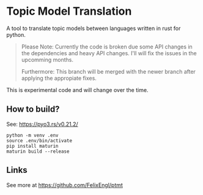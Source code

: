 # Topic Model Translation
A tool to translate topic models between languages written in rust for python.

> Please Note: Currently the code is broken due some API changes in the dependencies and heavy API changes. I'll will fix the issues in the upcomming months.
> 
> Furthermore: This branch will be merged with the newer branch after applying the appropiate fixes.

This is experimental code and will change over the time.

## How to build?
See: https://pyo3.rs/v0.21.2/

````commandline
python -m venv .env
source .env/bin/activate
pip install maturin
maturin build --release
````

## Links
See more at https://github.com/FelixEngl/ptmt
